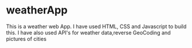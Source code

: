 # weatherApp
This is a weather web App. I have used HTML, CSS and Javascript to build this. I have also used API's for weather data,reverse GeoCoding and pictures of cities
